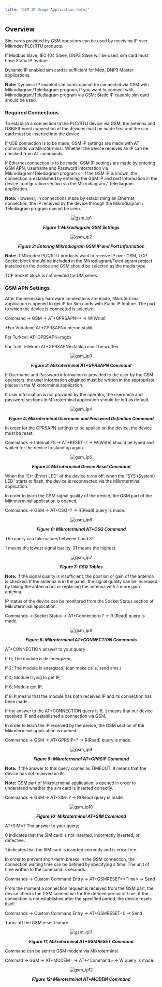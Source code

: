 ```yaml
---
title: "GSM IP Usage Application Notes"
---
```


## Overview

Sim cards provided by GSM operators can be used by receiving IP over Mikrodev PLC/RTU products.  

If Modbus Slave, IEC 104 Slave, DNP3 Slave will be used, sim card must have Static IP feature.  

Dynamic IP enabled sim card is sufficient for Mqtt, DNP3 Master applications.

**Note:** Dynamic IP enabled sim cards cannot be connected via GSM with Mikrodiagram/Telediagram program, If you want to connect with Mikrodiagram/Telediagram program via GSM; Static IP capable sim card should be used.

### Required Connections

To establish a connection to the PLC/RTU device via GSM, the antenna and USB/Ethernet connection of the devices must be made first and the sim card must be inserted into the device.

If USB connection is to be made, GSM IP settings are made with AT commands via Mikroterminal. Whether the device receives an IP can be checked from AT commands.

If Ethernet connection is to be made, GSM IP settings are made by entering GSM APN, Username and Password information via Mikrodiagram/Telediagram program or If the GSM IP is known, the connection is established by entering the GSM IP and port information in the device configuration section via the Mikrodiagram / Telediagram application.

**Note:** However, in connections made by establishing an Ethernet connection, the IP received by the device through the Mikrodiagram / Telediagram program cannot be seen.

<center>

![gsm_ip1](/img/gsm_ip1.png)   
***<center>Figure 1: Mikrodiagram GSM Settings</center>***

</center>

<center>

![gsm_ip2](/img/gsm_ip2.png)   
***<center>Figure 2: Entering Mikrodiagram GSM IP and Port Information</center>***

</center>

**Note:** If Mikrodev PLC/RTU products want to receive IP over GSM, TCP Socket block should be included in the Mikrodiagram/Telediagram project installed on the device and GSM should be selected as the media type.

TCP Socket block is not needed for DM series.

### GSM APN Settings

After the necessary hardware connections are made, Mikroterminal application is opened to get IP for Sim cards with Static IP feature. The port to which the device is connected is selected.

Command -> GSM -> AT+GPRSAPN=\* -> W(Write)

\*For Vodafone AT+GPRSAPN=internetstatik

For Turkcell AT+GPRSAPN=mgbs

For Turk Telekom AT+GPRSAPN=statikip must be written.

<center>

![gsm_ip3](/img/gsm_ip3.png)   
***<center>Figure 3: Mikroterminal AT+GPRSAPN Command</center>***

</center>

If Username and Password information is provided to the user by the GSM operators, the user information obtained must be written in the appropriate places in the Mikroterminal application.

If user information is not provided by the operator, the username and password sections in Mikroterminal application should be left as default.

<center>

![gsm_ip4](/img/gsm_ip4.png)   
***<center>Figure 4: Mikroterminal Username and Password Definition Command</center>***

</center>

In order for the GPRSAPN settings to be applied on the device, the device must be reset.

Commands -> Internal FS -> AT+RESET=1 -> W(Write) should be typed and waited for the device to stand up again.

<center>

![gsm_ip5](/img/gsm_ip5.png)   
***<center>Figure 5: Mikroterminal Device Reset Command</center>***

</center>

When the “Err (Error) LED” of the device turns off, when the “SYS (System) LED” starts to flash, the device is reconnected via the Mikroterminal application.

In order to learn the GSM signal quality of the device, the GSM part of the Mikroterminal application is opened.

Commands -> GSM -> AT+CSQ=? -> R(Read) query is made.

<center>

![gsm_ip6](/img/gsm_ip6.png)   
***<center>Figure 6: Mikroterminal AT+CSQ Command</center>***

</center>

The query can take values between 1 and 31.

1 means the lowest signal quality, 31 means the highest.

<center>

![gsm_ip7](/img/gsm_ip7.png)   
***<center>Figure 7: CSQ Tables</center>***

</center>

**Note:** If the signal quality is insufficient, the position or gain of the antenna is checked. If the antenna is in the panel, the signal quality can be increased by taking the antenna out or replacing the antenna with a more gain antenna.

IP status of the device can be monitored from the Socket Status section of Mikroterminal application.

Commands -> Socket Status -> AT+Connection=? -> R (Read) query is made.

<center>

![gsm_ip8](/img/gsm_ip8.png)   
***<center>Figure 8: Mikroterminal AT+CONNECTION Commands</center>***

</center>

AT+CONNECTION answer to your query

If 0; The module is de-energized,

If 2; The module is energized, (can make calls, send sms.)

If 4; Module trying to get IP,

If 6; Module got IP,

If 8; It means that the module has both received IP and its connection has been made..

If the answer to the AT+CONNECTION query is 8, it means that our device received IP and established a connection via GSM.

In order to learn the IP received by the device, the GSM section of the Mikroterminal application is opened.

Commands -> GSM -> AT+GPRSIP=? -> R(Read) query is made.

<center>

![gsm_ip9](/img/gsm_ip9.png)   
***<center>Figure 9: Mikroterminal AT+GPRSIP Command</center>***

</center>

**Note:** If the answer to this query comes as TIMEOUT, it means that the device has not received an IP.

**Note:** GSM part of Mikroterminal application is opened in order to understand whether the sim card is inserted correctly.

Commands -> GSM -> AT+SIM=? -> R(Read) query is made.

<center>

![gsm_ip10](/img/gsm_ip10.png)   
***<center>Figure 10: Mikroterminal AT+SIM Command</center>***

</center>

AT\+SIM=? The answer to your query;

0 indicates that the SIM card is not inserted, incorrectly inserted, or defective.

1 indicates that the SIM card is inserted correctly and is error-free.

In order to prevent short-term breaks in the GSM connection, the connection waiting time can be defined by specifying a time. The unit of time written to the command is seconds.

Commands -> Custom Command Entry -> AT+GSMRESET=<Time\> -> Send

From the moment a connection request is received from the GSM part, the device checks the GSM connection for the defined period of time, if the connection is not established after the specified period, the device resets itself.

Commands -> Custom Command Entry -> AT+GSMRESET=0 -> Send

Turns off the GSM reset feature.

<center>

![gsm_ip11](/img/gsm_ip11.png)   
***<center>Figure 11: Mikroterminal AT+GSMRESET Command</center>***

</center>

Command can be sent to GSM modem via Mikroterminal.

Commad -> GSM -> AT+MODEM= -> AT+<Command\> -> W query is made.

<center>

![gsm_ip12](/img/gsm_ip12.png)   
***<center>Figure 12: Mikroterminal AT+MODEM Command</center>***

</center>